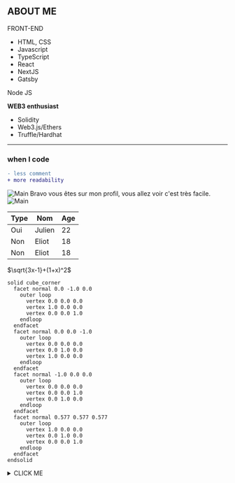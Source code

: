 ## ABOUT ME

FRONT-END
- HTML, CSS
- Javascript
- TypeScript
- React
- NextJS
- Gatsby

Node JS

**WEB3 enthusiast**
- Solidity
- Web3.js/Ethers
- Truffle/Hardhat

***

### when I code
```diff
- less comment
+ more readability
```

![Main](https://64.media.tumblr.com/tumblr_mbe1y9WerA1riqzepo1_400.gifv)
Bravo vous êtes sur mon profil, vous allez voir c'est très facile.
![Main](https://c.tenor.com/s1LAPOXya-wAAAAd/internet-bravo.gif)


|Type|Nom|Age|
|----|---|---|
|Oui|Julien|22|
|Non|Eliot|18|
|Non|Eliot|18|

 $\sqrt{3x-1}+(1+x)^2$

```stl
solid cube_corner
  facet normal 0.0 -1.0 0.0
    outer loop
      vertex 0.0 0.0 0.0
      vertex 1.0 0.0 0.0
      vertex 0.0 0.0 1.0
    endloop
  endfacet
  facet normal 0.0 0.0 -1.0
    outer loop
      vertex 0.0 0.0 0.0
      vertex 0.0 1.0 0.0
      vertex 1.0 0.0 0.0
    endloop
  endfacet
  facet normal -1.0 0.0 0.0
    outer loop
      vertex 0.0 0.0 0.0
      vertex 0.0 0.0 1.0
      vertex 0.0 1.0 0.0
    endloop
  endfacet
  facet normal 0.577 0.577 0.577
    outer loop
      vertex 1.0 0.0 0.0
      vertex 0.0 1.0 0.0
      vertex 0.0 0.0 1.0
    endloop
  endfacet
endsolid
```

<details><summary>CLICK ME</summary>
<p>

#### We can hide anything, even code!

```js
   console.log("it's me")
```

</p>
</details>
